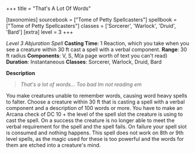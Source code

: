 +++
title = "That's A Lot Of Words"

[taxonomies]
sourcebook = ["Tome of Petty Spellcasters"]
spellbook = ["Tome of Petty Spellcasters"]
classes = ['Sorcerer', 'Warlock', 'Druid', 'Bard']
[extra]
level = 3
+++

*Level 3 Abjuration Spell*
**Casting Time**: 1 Reaction, which you take when you see a creature within 30 ft cast a spell with a verbal component.
**Range**: 30 ft radius
**Components**: V, S, M(a page worth of text you can't read)
**Duration**: Instantaneous
**Classes**: Sorcerer, Warlock, Druid, Bard

**Description**


> *That's a lot of words... Too bad Im not reading em*



You make creatures unable to remember words, causing word heavy spells to falter. Choose a creature within 30 ft that is casting a spell with a verbal component and a description of 100 words or more. You have to make an Arcana check of DC 10 + the level of the spell slot the creature is using to cast the spell. On a success the creature is no longer able to meet the verbal requirement for the spell and the spell fails. On failure your spell slot is consumed and nothing happens. This spell does not work on 8th or 9th level spells, as the magic used for these is too powerful and the words for them are etched into a creature's mind.



